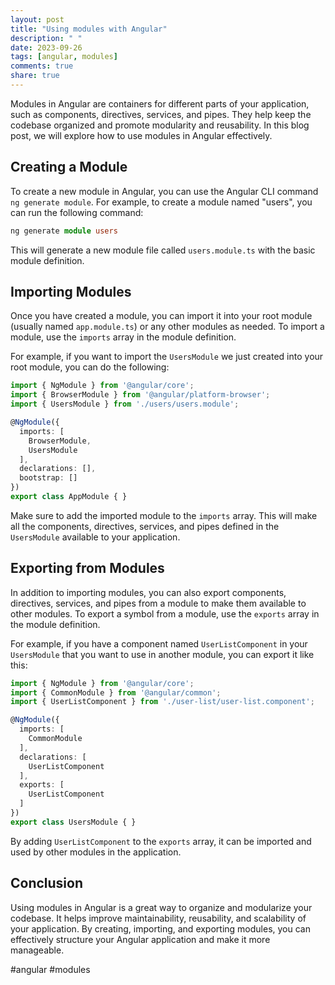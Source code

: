 ```yaml
---
layout: post
title: "Using modules with Angular"
description: " "
date: 2023-09-26
tags: [angular, modules]
comments: true
share: true
---
```


Modules in Angular are containers for different parts of your application, such as components, directives, services, and pipes. They help keep the codebase organized and promote modularity and reusability. In this blog post, we will explore how to use modules in Angular effectively.

## Creating a Module

To create a new module in Angular, you can use the Angular CLI command `ng generate module`. For example, to create a module named "users", you can run the following command:

```typescript
ng generate module users
```

This will generate a new module file called `users.module.ts` with the basic module definition.

## Importing Modules

Once you have created a module, you can import it into your root module (usually named `app.module.ts`) or any other modules as needed. To import a module, use the `imports` array in the module definition.

For example, if you want to import the `UsersModule` we just created into your root module, you can do the following:

```typescript
import { NgModule } from '@angular/core';
import { BrowserModule } from '@angular/platform-browser';
import { UsersModule } from './users/users.module';

@NgModule({
  imports: [
    BrowserModule,
    UsersModule
  ],
  declarations: [],
  bootstrap: []
})
export class AppModule { }
```

Make sure to add the imported module to the `imports` array. This will make all the components, directives, services, and pipes defined in the `UsersModule` available to your application.

## Exporting from Modules

In addition to importing modules, you can also export components, directives, services, and pipes from a module to make them available to other modules. To export a symbol from a module, use the `exports` array in the module definition.

For example, if you have a component named `UserListComponent` in your `UsersModule` that you want to use in another module, you can export it like this:

```typescript
import { NgModule } from '@angular/core';
import { CommonModule } from '@angular/common';
import { UserListComponent } from './user-list/user-list.component';

@NgModule({
  imports: [
    CommonModule
  ],
  declarations: [
    UserListComponent
  ],
  exports: [
    UserListComponent
  ]
})
export class UsersModule { }
```

By adding `UserListComponent` to the `exports` array, it can be imported and used by other modules in the application.

## Conclusion

Using modules in Angular is a great way to organize and modularize your codebase. It helps improve maintainability, reusability, and scalability of your application. By creating, importing, and exporting modules, you can effectively structure your Angular application and make it more manageable.

#angular #modules